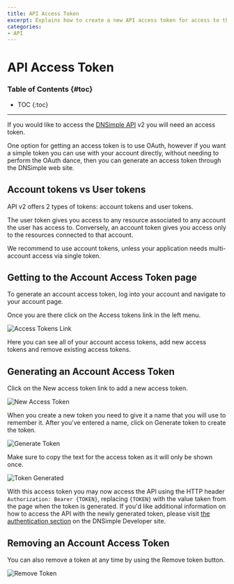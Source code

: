 ```yaml
---
title: API Access Token
excerpt: Explains how to create a new API access token for access to the API version 2.
categories:
- API
---
```


# API Access Token

### Table of Contents {#toc}

* TOC
{:toc}

---

If you would like to access the [DNSimple API](https://developer.dnsimple.com/) v2 you will need an access token.

One option for getting an access token is to use OAuth, however if you want a simple token you can use with your account directly, without needing to perform the OAuth dance, then you can generate an access token through the DNSimple web site.

## Account tokens vs User tokens

API v2 offers 2 types of tokens: account tokens and user tokens.

The user token gives you access to any resource associated to any account the user has access to. Conversely, an account token gives you access only to the resources connected to that account.

<callout>
We recommend to use account tokens, unless your application needs multi-account access via single token.
</callout>

## Getting to the Account Access Token page

To generate an account access token, log into your account and navigate to your account page.

Once you are there click on the <label>Access tokens</label> link in the left menu.

![Access Tokens Link](/files/access-tokens-link.png)

Here you can see all of your account access tokens, add new access tokens and remove existing access tokens.

## Generating an Account Access Token

Click on the <label>New access token</label> link to add a new access token.

![New Access Token](/files/access-token-new.png)

When you create a new token you need to give it a name that you will use to remember it. After you've entered a name, click on <label>Generate token</label> to create the token.

![Generate Token](/files/access-token-generate.png)

Make sure to copy the text for the access token as it will only be shown once.

![Token Generated](/files/access-token-generated.png)

With this access token you may now access the API using the HTTP header `Authorization: Bearer {TOKEN}`, replacing `{TOKEN}` with the value taken from the page when the token is generated. If you'd like additional information on how to access the API with the newly generated token, please visit [the authentication section](https://developer.dnsimple.com/v2/#authentication) on the DNSimple Developer site.

## Removing an Account Access Token

You can also remove a token at any time by using the <label>Remove token</label> button.

![Remove Token](/files/access-token-remove.png)
